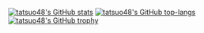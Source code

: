 <!---
tatsuo48/tatsuo48 is a ✨ special ✨ repository because its `README.md` (this file) appears on your GitHub profile.
You can click the Preview link to take a look at your changes.
--->

[![tatsuo48's GitHub stats](https://github-readme-stats.vercel.app/api?username=tatsuo48&count_private=true&show_icons=true)](https://github.com/anuraghazra/github-readme-stats)
[![tatsuo48's GitHub top-langs](https://github-readme-stats.vercel.app/api/top-langs/?username=tatsuo48)](https://github.com/anuraghazra/github-readme-stats)
[![tatsuo48's GitHub trophy](https://github-profile-trophy.vercel.app/?username=tatsuo48)](https://github.com/ryo-ma/github-profile-trophy)
